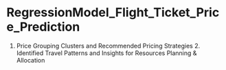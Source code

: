 # RegressionModel_Flight_Ticket_Price_Prediction
1. Price Grouping Clusters and Recommended Pricing Strategies 2. Identified Travel Patterns and Insights for Resources Planning &amp; Allocation
